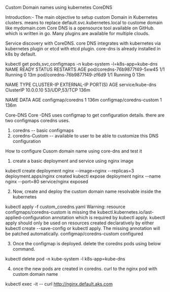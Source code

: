 Custom Domain names using kubernetes CoreDNS

Introduction:-
    The main objective to setup custom Domain in Kubernetes clusters. means to replace default.svc.kubernetes.local to custome domain like mydomain.com
    Core DNS is a opensource tool available on GitHub. which is written in go. Many plugins are available for multiple clouds.

Service discovery with CoreDNS.
    core DNS integrates with kubernetes via kubernetes plugin or etcd with etcd plugin.
    core-dns is already installed in k8s by default.

kubectl get pods,svc,configmaps -n kube-system -l=k8s-app=kube-dns 
NAME                           READY   STATUS    RESTARTS   AGE
pod/coredns-76b9877f49-5xw45   1/1     Running   0          13m
pod/coredns-76b9877f49-zf6d9   1/1     Running   0          13m

NAME               TYPE        CLUSTER-IP   EXTERNAL-IP   PORT(S)         AGE
service/kube-dns   ClusterIP   10.0.0.10    <none>        53/UDP,53/TCP   136m

NAME                       DATA   AGE
configmap/coredns          1      136m
configmap/coredns-custom   1      136m

Core-DNS
Core -DNS uses configmap to get configuration details. there are two configmaps coredns uses.
1. coredns -- basic configmaps
2. coredns-Custom -- available to user to be able to customize this DNS configuration


How to configure Cusom domain name using core-dns and test it

1. create a basic deployment and service using nginx image

kubectl create deployment nginx --image=nginx --replicas=3
deployment.apps/nginx created
kubectl expose deployment nginx --name nginx --port=80
service/nginx exposed

2. Now, create and deploy the custom domain name resolvable inside the kubernetes

kubectl apply -f custom_coredns.yaml 
Warning: resource configmaps/coredns-custom is missing the kubectl.kubernetes.io/last-applied-configuration annotation which is required by kubectl apply. kubectl apply should only be used on resources created declaratively by either kubectl create --save-config or kubectl apply. The missing annotation will be patched automatically.
configmap/coredns-custom configured

3. Once the configmap is deployed. delete the coredns pods using below command.

kubectl delete pod -n  kube-system -l k8s-app=kube-dns

4. once the new pods are created in coredns. curl to the nginx pod with custom domain name

kubectl exec -it <nginx pod name>  -- curl http://nginx.default.aks.com

